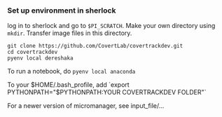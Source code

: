 
### Set up environment in sherlock
log in to sherlock and go to `$PI_SCRATCH`. Make your own directory using `mkdir`. Transfer image files in this directory.  


```
git clone https://github.com/CovertLab/covertrackdev.git  
cd covertrackdev  
pyenv local dereshaka
```

To run a notebook, do `pyenv local anaconda`  

To your $HOME/.bash_profile, add  
`export PYTHONPATH="$PYTHONPATH:YOUR COVERTRACKDEV FOLDER"`  

For a newer version of micromanager, see input_file/...
